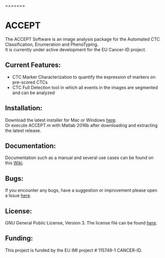 =======
# ACCEPT

The ACCEPT Software is an image analysis package for the Automated CTC Classification, Enumeration and PhenoTyping.  
It is currently under active development for the EU Cancer-ID project. 

## Current Features:
* CTC Marker Characterization to quantify the expression of markers on pre-scored CTCs 
* CTC Full Detection tool in which all events in the images are segmented and can be analyzed

## Installation:
Download the latest installer for Mac or Windows [here](https://github.com/leoniez/ACCEPT/releases).  
Or execute ACCEPT.m with Matlab 2016b after downloading and extracting the latest release.  

## Documentation:
Documentation such as a manual and several use cases can be found on this [Wiki](https://github.com/leoniez/ACCEPT/wiki). 

## Bugs:
If you encounter any bugs, have a suggestion or improvement please open a Issue [here](https://github.com/leoniez/ACCEPT/issues).

## License:
GNU General Public License, Version 3. The license file can be found [here](https://github.com/LeonieZ/ACCEPT/blob/master/LICENSE.txt).

## Funding:
This project is funded by the EU IMI project # 115749-1 CANCER-ID.


